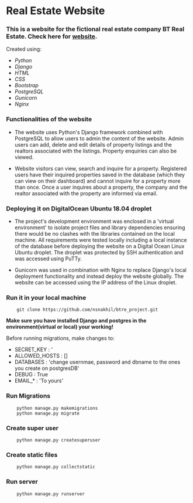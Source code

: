 # Real Estate Website
### This is a website for the fictional real estate company BT Real Estate. Check here for **[website](http://64.227.23.221/)**.

Created using:

* *Python*
* *Django*
* *HTML*
* *CSS*
* *Bootstrap*
* *PostgreSQL*
* *Gunicorn*
* *Nginx*

### Functionalities of the website

- The website uses Python's Django framework combined with PostgreSQL to allow users to admin the content of the website. Admin users can add, delete and edit details of property listings and the realtors associated with the listings. Property enquiries can also be viewed.


- Website visitors can view, search and inquire for a property. Registered users have their inquired properties saved in the database (which they can view on their dashboard) and cannot inquire for a property more than once. Once a user inquires about a property, the company and the realtor associated with the property are informed via email.

### Deploying it on DigitalOcean Ubuntu 18.04 droplet

- The project's development environment was enclosed in a 'virtual environment' to isolate project files and library dependencies ensuring there would be no clashes with the libraries contained on the local machine. All requirements were tested locally including a local instance of the database before deploying the website on a Digital Ocean Linux Ubuntu droplet. The droplet was protected by SSH authentication and was accessed using PuTTy.

- Gunicorn was used in combination with Nginx to replace Django's local deployment functionality and instead deploy the website globally. The website can be accessed using the IP address of the Linux droplet. 

### Run it in your local machine
            
        git clone https://github.com/nsnakhil/btre_project.git

**Make sure you have installed Django and postgres in the environment(virtual or local) your working!**

Before running migrations, make changes to:
 
- SECRET_KEY : ' 
- ALLOWED_HOSTS : []
- DATABASES : 'change usernmae, password and dbname to the ones you create on postgresDB'
- DEBUG : True
- EMAIL_* : 'To yours'

### Run Migrations

        python manage.py makemigrations
        python manage.py migrate

### Create super user
        python manage.py createsuperuser

### Create static files
        python manage.py collectstatic

### Run server
        python manage.py runserver
